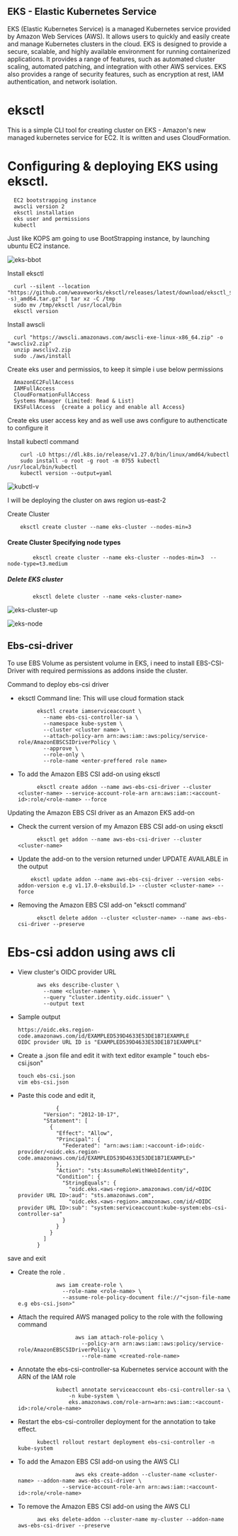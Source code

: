 ## EKS - Elastic Kubernetes Service

EKS (Elastic Kubernetes Service) is a managed Kubernetes service provided by Amazon Web Services (AWS). 
It allows users to quickly and easily create and manage Kubernetes clusters in the cloud. EKS is designed to provide a secure, scalable, and highly available environment for running containerized applications. 
It provides a range of features, such as automated cluster scaling, automated patching, and integration with other AWS services. 
EKS also provides a range of security features, such as encryption at rest, IAM authentication, and network isolation.

# eksctl

This is a simple CLI tool for creating cluster on EKS - Amazon's new managed kubernetes service for EC2. It is written and uses CloudFormation.

# Configuring & deploying EKS using eksctl.

      EC2 bootstrapping instance
      awscli version 2
      eksctl installation
      eks user and permissions
      kubectl

Just like KOPS am going to use BootStrapping instance, by launching ubuntu EC2 instance.

![eks-bbot](https://user-images.githubusercontent.com/101070055/232343031-114005d2-179b-4c16-b22c-a976bc5d3f17.png)

Install eksctl

      curl --silent --location "https://github.com/weaveworks/eksctl/releases/latest/download/eksctl_$(uname -s)_amd64.tar.gz" | tar xz -C /tmp
      sudo mv /tmp/eksctl /usr/local/bin
      eksctl version

Install awscli

      curl "https://awscli.amazonaws.com/awscli-exe-linux-x86_64.zip" -o "awscliv2.zip"
      unzip awscliv2.zip
      sudo ./aws/install
     
Create eks user and permissios, to keep it simple i use below permissions

      AmazonEC2FullAccess
      IAMFullAccess
      CloudFormationFullAccess
      Systems Manager (Limited: Read & List)
      EKSFullAccess  {create a policy and enable all Access}

Create eks user access key and as well use aws configure to authencticate to configure it

Install kubectl command

        curl -LO https://dl.k8s.io/release/v1.27.0/bin/linux/amd64/kubectl
        sudo install -o root -g root -m 0755 kubectl /usr/local/bin/kubectl
        kubectl version --output=yaml
        
![kubctl-v](https://user-images.githubusercontent.com/101070055/232347209-d2ac6177-99fd-40e3-adac-5d57809d18c5.png)
        
I will be deploying the cluster on aws region us-east-2 

Create Cluster

        eksctl create cluster --name eks-cluster --nodes-min=3
        
#### Create Cluster Specifying node types

            eksctl create cluster --name eks-cluster --nodes-min=3  --node-type=t3.medium
            
##### Delete EKS cluster

            eksctl delete cluster --name <eks-cluster-name>

![eks-cluster-up](https://user-images.githubusercontent.com/101070055/232351388-9ffc0372-587a-4d9a-af9d-fc9e641a5fba.png)

![eks-node](https://user-images.githubusercontent.com/101070055/232351218-b1d6aee4-f317-4e53-b895-360c8340d2da.png)

## Ebs-csi-driver

To use EBS Volume as persistent volume in EKS, i need to install EBS-CSI-Driver with required permissions as addons inside the cluster.    

Command to deploy ebs-csi driver

- eksctl Command line: This will use cloud formation stack

            eksctl create iamserviceaccount \
              --name ebs-csi-controller-sa \
              --namespace kube-system \
              --cluster <cluster name> \
              --attach-policy-arn arn:aws:iam::aws:policy/service-role/AmazonEBSCSIDriverPolicy \
              --approve \
              --role-only \
              --role-name <enter-preffered role name>

- To add the Amazon EBS CSI add-on using eksctl

            eksctl create addon --name aws-ebs-csi-driver --cluster <cluster-name> --service-account-role-arn arn:aws:iam::<account-id>:role/<role-name> --force
            
Updating the Amazon EBS CSI driver as an Amazon EKS add-on

- Check the current version of my Amazon EBS CSI add-on using eksctl

            eksctl get addon --name aws-ebs-csi-driver --cluster <cluster-name>

- Update the add-on to the version returned under UPDATE AVAILABLE in the output 

          eksctl update addon --name aws-ebs-csi-driver --version <ebs-addon-version e.g v1.17.0-eksbuild.1> --cluster <cluster-name> --force
      
- Removing the Amazon EBS CSI add-on "eksctl command'

            eksctl delete addon --cluster <cluster-name> --name aws-ebs-csi-driver --preserve
      
# Ebs-csi addon using aws cli

- View cluster's OIDC provider URL

            aws eks describe-cluster \
              --name <cluster-name> \
              --query "cluster.identity.oidc.issuer" \
              --output text

- Sample output
      
      https://oidc.eks.region-code.amazonaws.com/id/EXAMPLED539D4633E53DE1B71EXAMPLE
      OIDC provider URL ID is "EXAMPLED539D4633E53DE1B71EXAMPLE"

- Create a .json file and edit it with text editor example " touch ebs-csi.json"
      
      touch ebs-csi.json
      vim ebs-csi.json
      
- Paste this code and edit it,
      
                  {
              "Version": "2012-10-17",
              "Statement": [
                {
                  "Effect": "Allow",
                  "Principal": {
                    "Federated": "arn:aws:iam::<account-id>:oidc-provider/<oidc.eks.region-code.amazonaws.com/id/EXAMPLED539D4633E53DE1B71EXAMPLE>"
                  },
                  "Action": "sts:AssumeRoleWithWebIdentity",
                  "Condition": {
                    "StringEquals": {
                      "oidc.eks.<aws-region>.amazonaws.com/id/<OIDC provider URL ID>:aud": "sts.amazonaws.com",
                      "oidc.eks.<aws-region>.amazonaws.com/id/<OIDC provider URL ID>:sub": "system:serviceaccount:kube-system:ebs-csi-controller-sa"
                    }
                  }
                }
              ]
            }
   
save and exit
      
- Create the role .

                  aws iam create-role \
                    --role-name <role-name> \
                    --assume-role-policy-document file://"<json-file-name e.g ebs-csi.json>"

- Attach the required AWS managed policy to the role with the following command   
      
                        aws iam attach-role-policy \
                          --policy-arn arn:aws:iam::aws:policy/service-role/AmazonEBSCSIDriverPolicy \
                          --role-name <created-role-name>
 
- Annotate the ebs-csi-controller-sa Kubernetes service account with the ARN of the IAM role

                  kubectl annotate serviceaccount ebs-csi-controller-sa \
                      -n kube-system \
                      eks.amazonaws.com/role-arn=arn:aws:iam::<account-id>:role/<role-name>
      
- Restart the ebs-csi-controller deployment for the annotation to take effect.
      
            kubectl rollout restart deployment ebs-csi-controller -n kube-system
      
- To add the Amazon EBS CSI add-on using the AWS CLI   
      
                        aws eks create-addon --cluster-name <cluster-name> --addon-name aws-ebs-csi-driver \
                    --service-account-role-arn arn:aws:iam::<account-id>:role/<role-name>

- To remove the Amazon EBS CSI add-on using the AWS CLI      

            aws eks delete-addon --cluster-name my-cluster --addon-name aws-ebs-csi-driver --preserve
